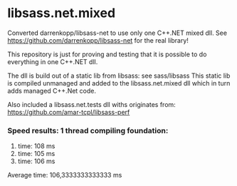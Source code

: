 # libsass.net.mixed
Converted darrenkopp/libsass-net to use only one C++.NET mixed dll.
See https://github.com/darrenkopp/libsass-net for the real library!


This repository is just for proving and testing that it is possible to do everything in one C++.NET dll.


The dll is build out of a static lib from libsass: see sass/libsass 
This static lib is compiled unmanaged and added to the libsass.net.mixed dll which in turn adds managed C++.Net code.

Also included a libsass.net.tests dll withs originates from: https://github.com/amar-tcpl/libsass-perf

### Speed results: 1 thread compiling foundation:
1. time: 108 ms
2. time: 105 ms
3. time: 106 ms


Average time: 106,3333333333333 ms
